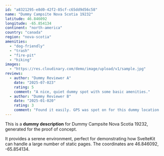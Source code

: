 ```yaml
---
id: "a8321295-e8d0-42f2-85cf-c65dd9d56c58"
name: "Dummy Campsite Nova Scotia 19232"
latitude: 46.846092
longitude: -65.854134
continent: "north-america"
country: "canada"
region: "nova-scotia"
amenities:
  - "dog-friendly"
  - "trash"
  - "fire-pit"
  - "hiking"
images:
  - "https://res.cloudinary.com/demo/image/upload/v1/sample.jpg"
reviews:
  - author: "Dummy Reviewer A"
    date: "2025-07-023"
    rating: 5
    comment: "A nice, quiet dummy spot with some basic amenities."
  - author: "Dummy Reviewer B"
    date: "2025-01-020"
    rating: 3
    comment: "Found it easily. GPS was spot on for this dummy location."
---
```


This is a **dummy description** for Dummy Campsite Nova Scotia 19232, generated for the proof of concept.

It provides a serene environment, perfect for demonstrating how SvelteKit can handle a large number of static pages. The coordinates are 46.846092, -65.854134.
